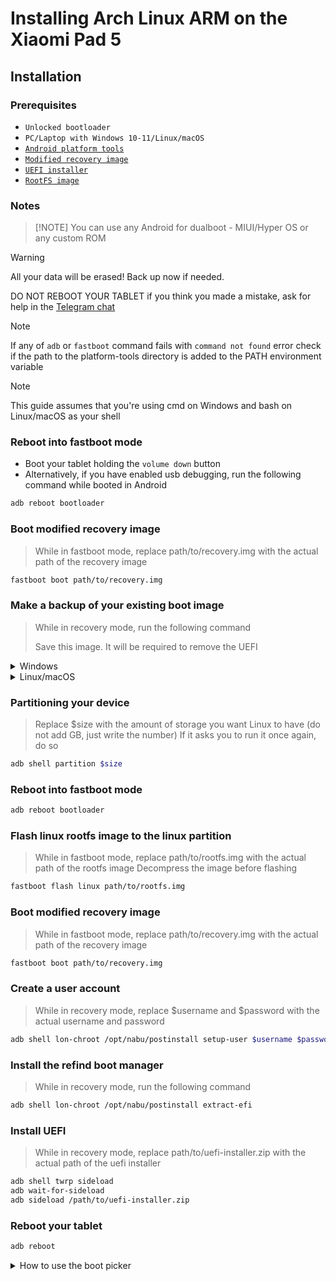 # Installing Arch Linux ARM on the Xiaomi Pad 5

## Installation

### Prerequisites

- `Unlocked bootloader`
- `PC/Laptop with Windows 10-11/Linux/macOS`
- [`Android platform tools`](https://developer.android.com/studio/releases/platform-tools)
- [`Modified recovery image`](https://github.com/nabu-alarm/installation-guide/releases/download/files/recovery.img)
- [`UEFI installer`](https://github.com/nabu-alarm/installation-guide/releases/download/files/uefi-installer.zip)
- [`RootFS image`](https://github.com/nabu-alarm/images/releases)

### Notes
>
> [!NOTE]
> You can use any Android for dualboot - MIUI/Hyper OS or any custom ROM

> [!Warning]
> All your data will be erased! Back up now if needed.
>
> DO NOT REBOOT YOUR TABLET if you think you made a mistake, ask for help in the [Telegram chat](https://t.me/nabulinux)

> [!NOTE]
> If any of `adb` or `fastboot` command fails with `command not found` error check if the path to the platform-tools directory is added to the PATH environment variable

> [!NOTE]
> This guide assumes that you're using cmd on Windows and bash on Linux/macOS as your shell

### Reboot into fastboot mode

- Boot your tablet holding the `volume down` button
- Alternatively, if you have enabled usb debugging, run the following command while booted in Android

```bash
adb reboot bootloader
```

### Boot modified recovery image
>
> While in fastboot mode, replace path/to/recovery.img with the actual path of the recovery image

```bash
fastboot boot path/to/recovery.img
```

### Make a backup of your existing boot image
>
> While in recovery mode, run the following command
>
> Save this image. It will be required to remove the UEFI

<details>
    <summary>Windows</summary>

```cmd
adb shell "dd if=/dev/block/platform/soc/1d84000.ufshc/by-name/boot$(getprop ro.boot.slot_suffix) of=/tmp/normal_boot.img" && adb pull /tmp/normal_boot.img
```

</details>
<details>
    <summary>Linux/macOS</summary>

```cmd
adb shell 'dd if=/dev/block/platform/soc/1d84000.ufshc/by-name/boot$(getprop ro.boot.slot_suffix) of=/tmp/normal_boot.img' && adb pull /tmp/normal_boot.img
```

</details>

### Partitioning your device

> Replace $size with the amount of storage you want Linux to have (do not add GB, just write the number)
> If it asks you to run it once again, do so

```bash
adb shell partition $size
```

### Reboot into fastboot mode

```bash
adb reboot bootloader
```

### Flash linux rootfs image to the linux partition
>
> While in fastboot mode, replace path/to/rootfs.img with the actual path of the rootfs image
> Decompress the image before flashing

```bash
fastboot flash linux path/to/rootfs.img
```

### Boot modified recovery image
>
> While in fastboot mode, replace path/to/recovery.img with the actual path of the recovery image

```bash
fastboot boot path/to/recovery.img
```

### Create a user account
>
> While in recovery mode, replace $username and $password with the actual username and password

```bash
adb shell lon-chroot /opt/nabu/postinstall setup-user $username $password
```

### Install the refind boot manager
>
> While in recovery mode, run the following command

```bash
adb shell lon-chroot /opt/nabu/postinstall extract-efi
```

### Install UEFI
>
> While in recovery mode, replace path/to/uefi-installer.zip with the actual path of the uefi installer

```bash
adb shell twrp sideload
adb wait-for-sideload
adb sideload /path/to/uefi-installer.zip
```

### Reboot your tablet

```bash
adb reboot
```

<details>
    <summary>How to use the boot picker</summary>

| Action         | Key           |
|----------------|---------------|
| Next item      | `Volume down` |
| Previous item  | `Volume up`   |
| Select an item | `Power`       |

</details>
